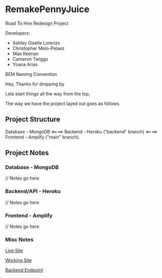 # RemakePennyJuice

Road To Hire Redesign Project

Developers:

- Ashley Giselle Lorenzo
- Christopher Melo-Pelaez
- Mae Keenan
- Cameron Twiggs
- Yoana Arias

BEM Naming Convention

Hey, Thanks for dropping by

Lets start things all the way from the top,

The way we have the project layed out goes as follows.

## Project Structure

Database - MongoDB <====> Backend - Heroku ("backend" branch) <====> Frontend - Amplify ("main" branch).

## Project Notes

### Database - MongoDB

// Notes go here

### Backend/API - Heroku

// Notes go here

### Frontend - Amplify

// Notes go here

### Misc Notes

[Live Site](https://main.digong0psevux.amplifyapp.com/Home)

[Working Site](https://main-working.digong0psevux.amplifyapp.com/Home)

[Backend Endpoint](https://remake-penny-juice.herokuapp.com/)
